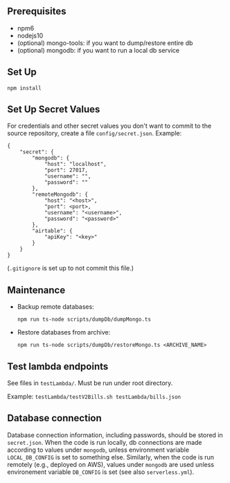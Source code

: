## Prerequisites
- npm6
- nodejs10
- (optional) mongo-tools: if you want to dump/restore entire db
- (optional) mongodb: if you want to run a local db service

## Set Up
`npm install`

## Set Up Secret Values
For credentials and other secret values you don't want to commit to
the source repository, create a file `config/secret.json`. Example:

    {
        "secret": {
            "mongodb": {
                "host": "localhost",
                "port": 27017,
                "username": "",
                "password": ""
            },
            "remoteMongodb": {
                "host": "<host>",
                "port": <port>,
                "username": "<username>",
                "password": "<password>"
            },
            "airtable": {
                "apiKey": "<key>"
            }
        }
    }

(`.gitignore` is set up to not commit this file.)

## Maintenance
- Backup remote databases:

    `npm run ts-node scripts/dumpDb/dumpMongo.ts`

- Restore databases from archive:

    `npm run ts-node scripts/dumpDb/restoreMongo.ts <ARCHIVE_NAME>`

## Test lambda endpoints
See files in `testLambda/`. Must be run under root directory.

Example: `testLambda/testV2Bills.sh testLambda/bills.json`

## Database connection
Database connection information, including passwords, should be stored in
`secret.json`. When the code is run locally, db connections are made
according to values under `mongodb`, unless environment variable
`LOCAL_DB_CONFIG` is set to something else. Similarly, when the code is run
remotely (e.g., deployed on AWS), values under `mongodb` are used unless
environement variable `DB_CONFIG` is set (see also `serverless.yml`).